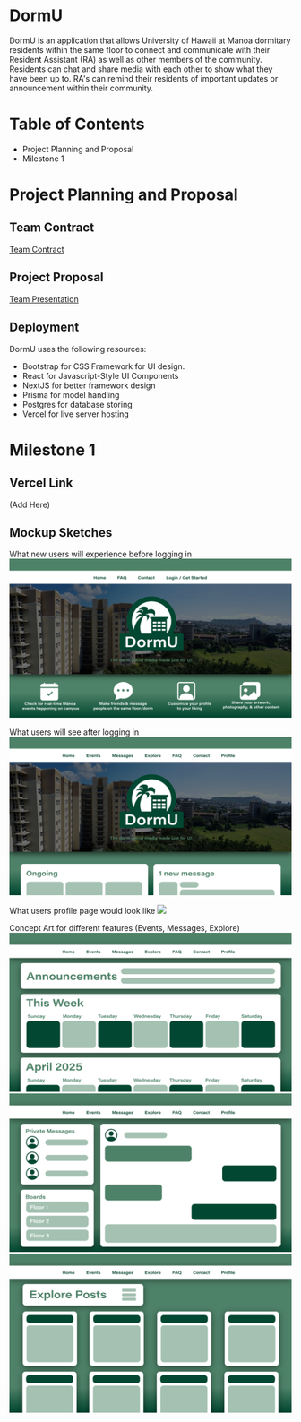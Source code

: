 # DormU 
DormU is an application that allows University of Hawaii at Manoa dormitary residents within the same floor to connect and communicate with their Resident Assistant (RA) as well as other members of the community. Residents can chat and share media with each other to show what they have been up to. RA's can remind their residents of important updates or announcement within their community. 

# Table of Contents
- Project Planning and Proposal
- Milestone 1

# Project Planning and Proposal

## Team Contract
[Team Contract](https://docs.google.com/document/d/1Qm1v_5a2nuVIiFUtSyt9DgEoI1dggFdNf_GunExgGYE/edit?usp=sharing)

## Project Proposal
[Team Presentation](https://docs.google.com/presentation/d/1vgJbArzciW5jrLGX2hNoa8ToWXGg1KQTVep5UJC3eXg/edit?usp=sharing)

## Deployment
DormU uses the following resources:
- Bootstrap for CSS Framework for UI design.
- React for Javascript-Style UI Components
- NextJS for better framework design
- Prisma for model handling
- Postgres for database storing
- Vercel for live server hosting

# Milestone 1

## Vercel Link
(Add Here)

## Mockup Sketches
What new users will experience before logging in
<img src="DormU-LandingNewUser.png"></img>

What users will see after logging in
<img src="DormU-LandingReturningUser.png"></img>

What users profile page would look like
<img src="DormU-Profile"></img>

Concept Art for different features (Events, Messages, Explore)
<img src="DormU-EventsCalendar.png"></img>
<img src="DormU-Messages.png"></img>
<img src="DormU-Explore.png"></img>

